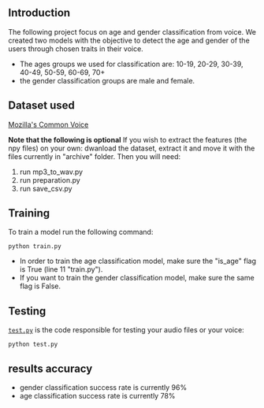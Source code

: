 ## Introduction
The following project focus on age and gender classification from voice. 
We created two models with the objective to detect the age and gender of the users through chosen traits in their voice. 
* The ages groups we used for classification are: 10-19, 20-29, 30-39, 40-49, 50-59, 60-69, 70+
* the gender classification groups are male and female.


## Dataset used

[Mozilla's Common Voice](https://www.kaggle.com/mozillaorg/common-voice) 

**Note that the following is optional**
If you wish to extract the features (the npy files) on your own: dwanload the dataset, extract it and move it with the files currently in "archive" folder. Then you will need:
1. run mp3_to_wav.py
2. run  preparation.py
3. run save_csv.py


## Training
To train a model run the following command:

    python train.py

* In order to train the age classification model, make sure the "is_age" flag is True (line 11 "train.py"). 
* If you want to train the gender classification model, make sure the same flag is False.


## Testing

[`test.py`](test.py) is the code responsible for testing your audio files or your voice:

    python test.py



## results accuracy
* gender classification success rate is currently 96%
* age classification success rate is currently 78%



